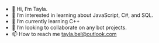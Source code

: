 - 👋 Hi, I’m Tayla.
- 👀 I’m interested in learning about JavaScript, C#, and SQL.
- 🌱 I’m currently learning C++ 
- 💞️ I’m looking to collaborate on any bot projects. 
- 📫 How to reach me tayla.bel@outlook.com

<!---
tb2023/tb2023 is a ✨ special ✨ repository because its `README.md` (this file) appears on your GitHub profile.
You can click the Preview link to take a look at your changes.
--->

